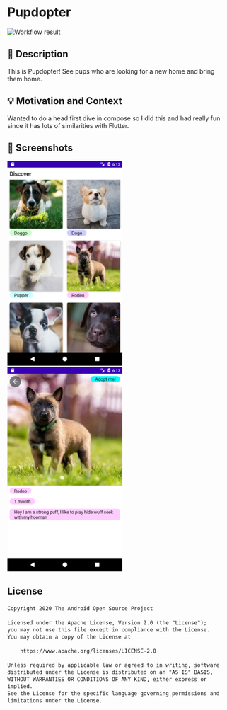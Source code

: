 # Pupdopter

![Workflow result](https://github.com/kushsaini10/puppy-adoption-app/workflows/Check/badge.svg)


## :scroll: Description
This is Pupdopter! See pups who are looking for a new home and bring them home.


## :bulb: Motivation and Context
Wanted to do a head first dive in compose so I did this and had really fun since it has lots of similarities with Flutter.


## :camera_flash: Screenshots
<!-- You can add more screenshots here if you like -->
<img src="/results/screenshot_1.png" width="260">&emsp;<img src="/results/screenshot_2.png" width="260">

## License
```
Copyright 2020 The Android Open Source Project

Licensed under the Apache License, Version 2.0 (the "License");
you may not use this file except in compliance with the License.
You may obtain a copy of the License at

    https://www.apache.org/licenses/LICENSE-2.0

Unless required by applicable law or agreed to in writing, software
distributed under the License is distributed on an "AS IS" BASIS,
WITHOUT WARRANTIES OR CONDITIONS OF ANY KIND, either express or implied.
See the License for the specific language governing permissions and
limitations under the License.
```
